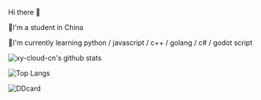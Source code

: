 Hi there 👋

🐾I'm a student in China

🍎I'm currently learning python / javascript / c++ / golang / c# / godot script

![xy-cloud-cn's github stats](https://github-readme-stats.vercel.app/api?username=xy-cloud-cn&show_icons=true&theme=tokyonight)

![Top Langs](https://github-readme-stats.vercel.app/api/top-langs/?username=xy-cloud-cn&layout=compact&theme=tokyonight)

![DDcard](https://ddcard.xy-cloud.xyz/svg?username=xy_cloud&team=TeeFun&skin=https://ddnet.org/skins/skin/community/AmethystCat.png)
<!---
xy-cloud-cn/xy-cloud-cn is a ✨ special ✨ repository because its `README.md` (this file) appears on your GitHub profile.
You can click the Preview link to take a look at your changes.
--->
